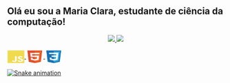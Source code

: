 ## Olá eu sou a Maria Clara, estudante de ciência da computação!
<div align="center">
  <a href="https://github.com/mariaclaramariano">
  <img height="180em" src="https://github-readme-stats.vercel.app/api?username=mariaclaramariano&show_icons=true&theme=dracula&include_all_commits=true&count_private=true"/>
  <img height="180em" src="https://github-readme-stats.vercel.app/api/top-langs/?username=mariaclaramariano&layout=compact&langs_count=7&theme=dracula"/>
</div>
<div style="display: inline_block"><br>
  <img align="center" alt="Rafa-Js" height="30" width="40" src="https://raw.githubusercontent.com/devicons/devicon/master/icons/javascript/javascript-plain.svg">
  <img align="center" alt="Rafa-HTML" height="30" width="40" src="https://raw.githubusercontent.com/devicons/devicon/master/icons/html5/html5-original.svg">
  <img align="center" alt="Rafa-CSS" height="30" width="40" src="https://raw.githubusercontent.com/devicons/devicon/master/icons/css3/css3-original.svg">
  
  ![Snake animation](https://github.com/mariaclaramariano/mariaclaramariano/blob/output/github-contribution-grid-snake.svg)
  
  ##

